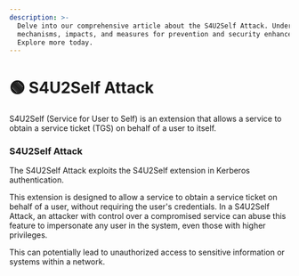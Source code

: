 ```yaml
---
description: >-
  Delve into our comprehensive article about the S4U2Self Attack. Understand its
  mechanisms, impacts, and measures for prevention and security enhancement.
  Explore more today.
---
```


# 🟢 S4U2Self Attack

S4U2Self (Service for User to Self) is an extension that allows a service to obtain a service ticket (TGS) on behalf of a user to itself.

### S4U2Self Attack

The S4U2Self Attack exploits the S4U2Self extension in Kerberos authentication.&#x20;

This extension is designed to allow a service to obtain a service ticket on behalf of a user, without requiring the user's credentials. In a S4U2Self Attack, an attacker with control over a compromised service can abuse this feature to impersonate any user in the system, even those with higher privileges.&#x20;

This can potentially lead to unauthorized access to sensitive information or systems within a network.
